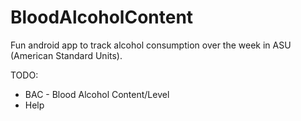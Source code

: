 # BloodAlcoholContent

Fun android app to track alcohol consumption over the week in ASU (American Standard Units).

TODO:
- BAC - Blood Alcohol Content/Level
- Help
